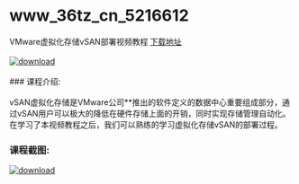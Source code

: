 # www_36tz_cn_5216612
VMware虚拟化存储vSAN部署视频教程
[下载地址](http://www.36tz.cn/article/5216612 "下载地址")
<br/></br>[![download](http://36tz.cn/muke_img/2020_11_1-140-300x152.png "下载地址")](http://www.36tz.cn/article/5216612 "下载地址")
<br/></br>### 课程介绍:<br/></br>vSAN虚拟化存储是VMware公司**推出的软件定义的数据中心重要组成部分，通过vSAN用户可以极大的降低在硬件存储上面的开销，同时实现存储管理自动化。在学习了本视频教程之后，我们可以熟练的学习虚拟化存储vSAN的部署过程。

### 课程截图:
[![download](http://36tz.cn/muke_img/2020_11_2-142.png "下载地址")](http://www.36tz.cn/article/5216612 "下载地址")
